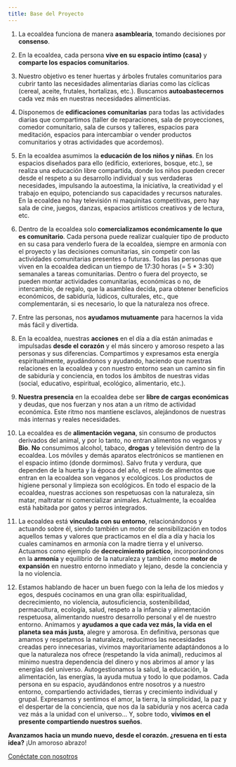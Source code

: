 ```yaml
---
title: Base del Proyecto
---
```


1. La ecoaldea funciona de manera **asamblearia**,
    tomando decisiones por **consenso**.

2. En la ecoaldea, cada persona **vive en su espacio íntimo (casa)**
    y **comparte los espacios comunitarios**.

3. Nuestro objetivo es tener huertas y árboles frutales comunitarios
    para cubrir tanto las necesidades alimentarias diarias
    como las cíclicas (cereal, aceite, frutales, hortalizas, etc.).
    Buscamos **autoabastecernos** cada vez más en nuestras necesidades alimenticias.

4. Disponemos de **edificaciones comunitarias** para todas las actividades diarias que compartimos
    (taller de reparaciones, sala de proyecciones, comedor comunitario,
    sala de cursos y talleres, espacios para meditación,
    espacios para intercambiar o vender productos comunitarios
    y otras actividades que acordemos).

5. En la ecoaldea asumimos la **educación de los niños y niñas**.
    En los espacios diseñados para ello
    (edificio, exteriores, bosque, etc.),
    se realiza una educación libre compartida,
    donde los niños pueden crecer desde el respeto a su desarrollo individual
    y sus verdaderas necesidades,
    impulsando la autoestima, la iniciativa,
    la creatividad y el trabajo en equipo, potenciando sus capacidades y recursos naturales.
    En la ecoaldea no hay televisión ni maquinitas competitivas, pero hay
    sala de cine, juegos, danzas, espacios artísticos creativos y de
    lectura, etc.

6. Dentro de la ecoaldea solo **comercializamos
    económicamente lo que es comunitario**.
    Cada persona puede realizar cualquier tipo de producto
    en su casa para venderlo fuera de la ecoaldea,
    siempre en armonía con el proyecto y las decisiones comunitarias,
    sin competir con las actividades comunitarias presentes o futuras.
    Todas las personas que viven en la ecoaldea
    dedican un tiempo de 17:30 horas (= 5 * 3:30) semanales a tareas comunitarias.
    Dentro o fuera del proyecto,
    se pueden montar actividades comunitarias,
    económicas o no,
    de intercambio, de regalo,
    que la asamblea decida,
    para obtener beneficios económicos, de sabiduría, lúdicos, culturales, etc.,
    que complementarán, si es necesario,
    lo que la naturaleza nos ofrece.

7. Entre las personas,
    nos **ayudamos mutuamente** para hacernos la vida más fácil y divertida.

8. En la ecoaldea, nuestras **acciones** en el día a día
    están animadas e impulsadas **desde el corazón**
    y el más sincero y amoroso respeto a las personas y sus diferencias.
    Compartimos y expresamos esta energía espiritualmente,
    ayudándonos y ayudando,
    haciendo que nuestras relaciones en la ecoaldea y con nuestro entorno
    sean un camino sin fin de sabiduría y conciencia,
    en todos los ámbitos de nuestras vidas
    (social, educativo, espiritual, ecológico, alimentario, etc.).

9. **Nuestra presencia** en la ecoaldea debe ser **libre de cargas económicas** y deudas,
    que nos fuerzan y nos atan a un ritmo de actividad económica.
    Este ritmo nos mantiene esclavos,
    alejándonos de nuestras más internas y reales necesidades.

10. La ecoaldea es de **alimentación vegana**,
    sin consumo de productos derivados del animal,
    y por lo tanto, no entran alimentos no veganos y **Bio**.
    **No** consumimos alcohol, tabaco, **drogas** y televisión dentro de la ecoaldea.
    Los móviles y demás aparatos electrónicos
    se mantienen en el espacio íntimo (donde dormimos).
    Salvo fruta y verdura,
    que dependen de la huerta y la época del año,
    el resto de alimentos que entran en la ecoaldea son veganos y ecológicos.
    Los productos de higiene personal y limpieza son ecológicos.
    En todo el espacio de la ecoaldea,
    nuestras acciones son respetuosas con la naturaleza,
    sin matar, maltratar ni comercializar animales.
    Actualmente, la ecoaldea está habitada por gatos y perros integrados.

11. La ecoaldea está **vinculada con su entorno**,
    relacionándonos y actuando sobre él,
    siendo también un motor de sensibilización en todos aquellos temas y valores
    que practicamos en el día a día
    y hacia los cuales caminamos en armonía con la madre tierra y el universo.
    Actuamos como ejemplo de **decrecimiento práctico**,
    incorporándonos en la **armonía** y equilibrio de la naturaleza
    y también como **motor de expansión** en nuestro entorno inmediato y lejano,
    desde la conciencia y la no violencia.

12. Estamos hablando de hacer un buen fuego con la leña de los miedos y egos,
    después cocinamos en una gran olla:
    espiritualidad,
    decrecimiento,
    no violencia,
    autosuficiencia,
    sostenibilidad,
    permacultura,
    ecología,
    salud,
    respeto a la infancia
    y alimentación respetuosa,
    alimentando nuestro desarrollo personal y el de nuestro entorno.
    Animamos y **ayudamos a que cada vez más,
    la vida en el planeta sea más justa**,
    alegre y amorosa.
    En definitiva,
    personas que amamos y respetamos la naturaleza,
    reducimos las necesidades creadas pero innecesarias,
    vivimos mayoritariamente adaptándonos a lo que la naturaleza nos ofrece
    (respetando la vida animal),
    reducimos al mínimo nuestra dependencia del dinero
    y nos abrimos al amor y las energías del universo.
    Autogestionamos la salud,
    la educación,
    la alimentación,
    las energías,
    la ayuda mutua y todo lo que podamos.
    Cada persona en su espacio,
    ayudándonos entre nosotros y a nuestro entorno,
    compartiendo actividades,
    tierras y crecimiento individual y grupal.
    Expresamos y sentimos el amor,
    la tierra,
    la simplicidad,
    la paz y el despertar de la conciencia,
    que nos da la sabiduría y nos acerca cada vez más a la unidad con el universo...
    Y, sobre todo, **vivimos en el presente compartiendo nuestros sueños**.

**Avanzamos hacia un mundo nuevo, desde el corazón.
¿resuena en ti esta idea?**
¡Un amoroso abrazo!

[Conéctate con nosotros](contacto.md)
